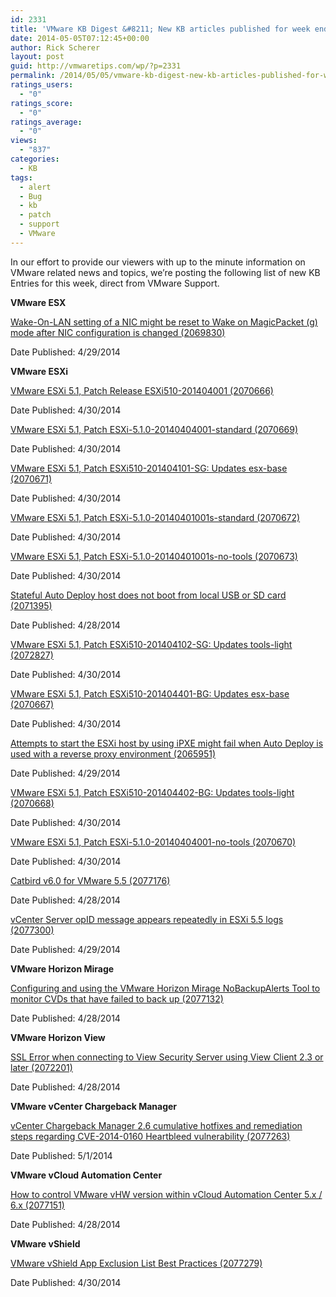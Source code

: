 ```yaml
---
id: 2331
title: 'VMware KB Digest &#8211; New KB articles published for week ending 5/3/14'
date: 2014-05-05T07:12:45+00:00
author: Rick Scherer
layout: post
guid: http://vmwaretips.com/wp/?p=2331
permalink: /2014/05/05/vmware-kb-digest-new-kb-articles-published-for-week-ending-5314/
ratings_users:
  - "0"
ratings_score:
  - "0"
ratings_average:
  - "0"
views:
  - "837"
categories:
  - KB
tags:
  - alert
  - Bug
  - kb
  - patch
  - support
  - VMware
---
```

In our effort to provide our viewers with up to the minute information on VMware related news and topics, we&#8217;re posting the following list of new KB Entries for this week, direct from VMware Support.

<!--more-->

**VMware ESX**
  
[Wake-On-LAN setting of a NIC might be reset to Wake on MagicPacket (g) mode after NIC configuration is changed (2069830)](http://bit.ly/1mv4psM)
  
Date Published: 4/29/2014

**VMware ESXi**
  
[VMware ESXi 5.1, Patch Release ESXi510-201404001 (2070666)](http://bit.ly/1niJpCt)
  
Date Published: 4/30/2014
  
[VMware ESXi 5.1, Patch ESXi-5.1.0-20140404001-standard (2070669)](http://bit.ly/1mv4qgp)
  
Date Published: 4/30/2014
  
[VMware ESXi 5.1, Patch ESXi510-201404101-SG: Updates esx-base (2070671)](http://bit.ly/1niJpCv)
  
Date Published: 4/30/2014
  
[VMware ESXi 5.1, Patch ESXi-5.1.0-20140401001s-standard (2070672)](http://bit.ly/1mv4qgr)
  
Date Published: 4/30/2014
  
[VMware ESXi 5.1, Patch ESXi-5.1.0-20140401001s-no-tools (2070673)](http://bit.ly/1mv4qgt)
  
Date Published: 4/30/2014
  
[Stateful Auto Deploy host does not boot from local USB or SD card (2071395)](http://bit.ly/1niJpCx)
  
Date Published: 4/28/2014
  
[VMware ESXi 5.1, Patch ESXi510-201404102-SG: Updates tools-light (2072827)](http://bit.ly/1mv4psO)
  
Date Published: 4/30/2014
  
[VMware ESXi 5.1, Patch ESXi510-201404401-BG: Updates esx-base (2070667)](http://bit.ly/1niJqXg)
  
Date Published: 4/30/2014
  
[Attempts to start the ESXi host by using iPXE might fail when Auto Deploy is used with a reverse proxy environment (2065951)](http://bit.ly/1mv4qwN)
  
Date Published: 4/29/2014
  
[VMware ESXi 5.1, Patch ESXi510-201404402-BG: Updates tools-light (2070668)](http://bit.ly/1niJpCz)
  
Date Published: 4/30/2014
  
[VMware ESXi 5.1, Patch ESXi-5.1.0-20140404001-no-tools (2070670)](http://bit.ly/1mv4psU)
  
Date Published: 4/30/2014
  
[Catbird v6.0 for VMware 5.5 (2077176)](http://bit.ly/1niJpCD)
  
Date Published: 4/28/2014
  
[vCenter Server opID message appears repeatedly in ESXi 5.5 logs (2077300)](http://bit.ly/1mv4qwT)
  
Date Published: 4/29/2014

**VMware Horizon Mirage**
  
[Configuring and using the VMware Horizon Mirage NoBackupAlerts Tool to monitor CVDs that have failed to back up (2077132)](http://bit.ly/1niJpCF)
  
Date Published: 4/28/2014

**VMware Horizon View**
  
[SSL Error when connecting to View Security Server using View Client 2.3 or later (2072201)](http://bit.ly/1mv4qwX)
  
Date Published: 4/28/2014

**VMware vCenter Chargeback Manager**
  
[vCenter Chargeback Manager 2.6 cumulative hotfixes and remediation steps regarding CVE-2014-0160 Heartbleed vulnerability (2077263)](http://bit.ly/1mv4qwZ)
  
Date Published: 5/1/2014

**VMware vCloud Automation Center**
  
[How to control VMware vHW version within vCloud Automation Center 5.x / 6.x (2077151)](http://bit.ly/1niJrdy)
  
Date Published: 4/28/2014

**VMware vShield**
  
[VMware vShield App Exclusion List Best Practices (2077279)](http://bit.ly/1mv4qx1)
  
Date Published: 4/30/2014

<div class="feedflare">
</div>